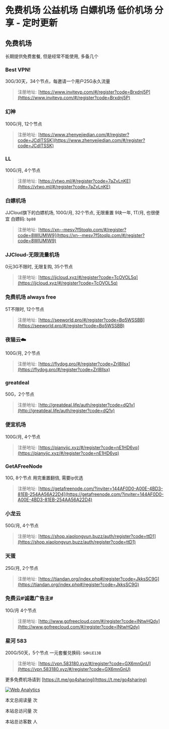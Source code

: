 # 免费机场 公益机场 白嫖机场 低价机场 分享 - 定时更新

## 免费机场
长期提供免费套餐, 但是经常不能使用, 多备几个

### Best VPN!
30G/30天，34个节点，每邀请一个用户25G永久流量
> 注册地址: [https://www.invitevp.com/#/register?code=Brxdnj5P](https://www.invitevp.com/#/register?code=Brxdnj5P)

### 幻神
100G/月, 12个节点
> 注册地址: [https://www.zhenyejiedian.com/#/register?code=JCdITSSK](https://www.zhenyejiedian.com/#/register?code=JCdITSSK)

### LL
100G/月, 4个节点
> 注册地址: [https://vtwo.ml/#/register?code=7aZvLnKE](https://vtwo.ml/#/register?code=7aZvLnKE)

### 白嫖机场
JJCloud旗下的白嫖机场, 100G/月, 32个节点, 无限重置
9块一年, 1T/月, 也很便宜
白嫖码: `bp88`
> 注册地址: [https://xn--mesv7f5toqlp.com/#/register?code=8WlUMlW9](https://xn--mesv7f5toqlp.com/#/register?code=8WlUMlW9)

### JJCloud-无限流量机场
0元3G不限时, 无限复购, 35个节点
> 注册地址: [https://jjcloud.xyz/#/register?code=TcOVOL5q](https://jjcloud.xyz/#/register?code=TcOVOL5q)

### 免费机场 always free
5T不限时, 12个节点
> 注册地址: [https://seeworld.pro/#/register?code=Bq5WSSBB](https://seeworld.pro/#/register?code=Bq5WSSBB)

### 夜猫云☁️
100G/月, 2个节点
> 注册地址: [https://flydog.pro/#/register?code=ZrI8lIsx](https://flydog.pro/#/register?code=ZrI8lIsx)

### greatdeal
50G，2个节点
> 注册地址: [http://greatdeal.life/auth/register?code=dQ1v](http://greatdeal.life/auth/register?code=dQ1v)

### 便宜机场
100G/月, 4个节点
> 注册地址: [https://pianyijc.xyz/#/register?code=nE1HD6vq](https://pianyijc.xyz/#/register?code=nE1HD6vq)

### GetAFreeNode
10G, 8个节点
用完重置翻倍, 需要ip优选
> 注册地址: [https://getafreenode.com/?inviter=144AF0D0-A00E-4BD3-81EB-254AA56A22D4](https://getafreenode.com/?inviter=144AF0D0-A00E-4BD3-81EB-254AA56A22D4)

### 小龙云
50G/月, 4个节点
> 注册地址: [https://shop.xiaolongyun.buzz/auth/register?code=ttD1](https://shop.xiaolongyun.buzz/auth/register?code=ttD1)

### 天蛋
25G/月, 2个节点
> 注册地址: [https://tiandan.org/index.php#/register?code=JkksSC9G](https://tiandan.org/index.php#/register?code=JkksSC9G)

### 免费云#诚邀广告主#
10G/月 4个节点
> 注册地址: [http://www.gofreecloud.com/#/register?code=INtwHQdy](http://www.gofreecloud.com/#/register?code=INtwHQdy)

### 星河 583
200G/50天，5个节点
一元套餐兑换码: `SdHiE13B`
> 注册地址: [https://vpn.583180.xyz/#/register?code=GX6mnGnU](https://vpn.583180.xyz/#/register?code=GX6mnGnU)

更多免费机场请到 [https://t.me/go4sharing](https://t.me/go4sharing)
<!-- Default Statcounter code for 机场分享 https://airport-share.github.io/
-->
<script type="text/javascript">
var sc_project=12857097; 
var sc_invisible=1; 
var sc_security="f38b2dfb"; 
</script>
<script type="text/javascript"
src="https://www.statcounter.com/counter/counter.js" async></script>
<noscript><div class="statcounter"><a title="Web Analytics"
href="https://statcounter.com/" target="_blank"><img class="statcounter"
src="https://c.statcounter.com/12857097/0/f38b2dfb/1/" alt="Web Analytics"
referrerPolicy="no-referrer-when-downgrade"></a></div></noscript>
<!-- End of Statcounter Code -->

<script async src="//busuanzi.icodeq.com/busuanzi.pure.mini.js"></script>

本文总阅读量 <span id="busuanzi_value_page_pv"></span> 次

本站总访问量 <span id="busuanzi_value_site_pv"></span> 次

本站总访客数 <span id="busuanzi_value_site_uv"></span> 人


